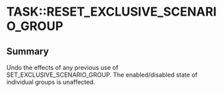 # TASK::RESET_EXCLUSIVE_SCENARIO_GROUP

## Summary
Undo the effects of any previous use of SET_EXCLUSIVE_SCENARIO_GROUP. The enabled/disabled
state of individual groups is unaffected.
